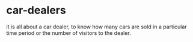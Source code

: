 # car-dealers
it is all about a car dealer, to know how many cars are sold in a particular time period or the number of visitors to the dealer. 

